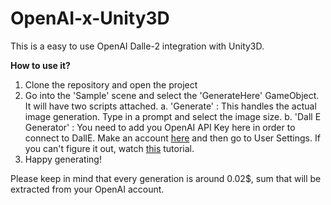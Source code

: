 # OpenAI-x-Unity3D
This is a easy to use OpenAI Dalle-2 integration with Unity3D.

**How to use it?**

1. Clone the repository and open the project
2. Go into the 'Sample' scene and select the 'GenerateHere' GameObject. It will have two scripts attached.
   a. 'Generate' : This handles the actual image generation. Type in a prompt and select the image size.
   b. 'Dall E Generator' : You need to add you OpenAI API Key here in order to connect to DallE. Make an account [here](https://openai.com/blog/openai-api) and then go to User Settings. If you can't figure it out, watch [this](https://www.youtube.com/watch?v=Ay0u4O6PoBE&ab_channel=MaxDalton) tutorial. 
3. Happy generating!

Please keep in mind that every generation is around 0.02$, sum that will be extracted from your OpenAI account.
